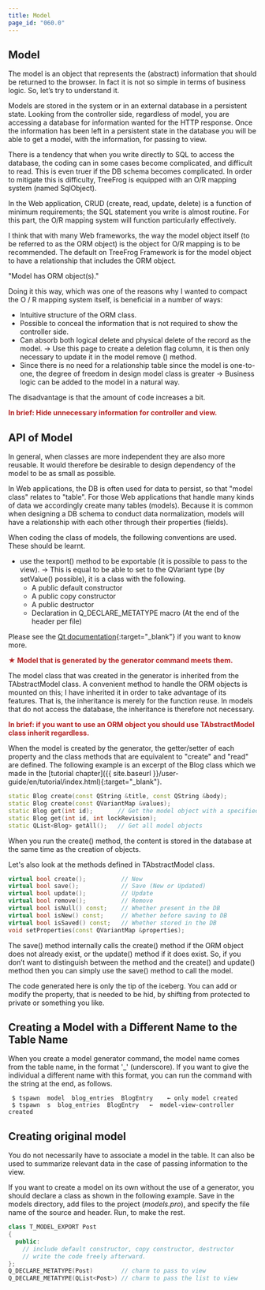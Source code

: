 ```yaml
---
title: Model
page_id: "060.0"
---
```


## Model

The model is an object that represents the (abstract) information that should be returned to the browser. In fact it is not so simple in terms of business logic. So, let’s try to understand it.

Models are stored in the system or in an external database in a persistent state. Looking from the controller side, regardless of model, you are accessing a database for information wanted for the HTTP response. Once the information has been left in a persistent state in the database you will be able to get a model, with the information, for passing to view.

There is a tendency that when you write directly to SQL to access the database, the coding can in some cases become complicated, and difficult to read. This is even truer if the DB schema becomes complicated. In order to mitigate this is difficulty, TreeFrog is equipped with an O/R mapping system (named SqlObject).

In the Web application, CRUD (create, read, update, delete) is a function of minimum requirements; the SQL statement you write is almost routine. For this part, the O/R mapping system will function particularly effectively.

I think that with many Web frameworks, the way the model object itself (to be referred to as the ORM object) is the object for O/R mapping is to be recommended. The default on TreeFrog Framework is for the model object to have a relationship that includes the ORM object.

   "Model has ORM object(s)."

Doing it this way, which was one of the reasons why I wanted to compact the O / R mapping system itself, is beneficial in a number of ways:

* Intuitive structure of the ORM class.
* Possible to conceal the information that is not required to show the controller side.
* Can absorb both logical delete and physical delete of the record as the model.
 → Use this page to create a deletion flag column, it is then only necessary to update it in the model remove () method.
* Since there is no need for a relationship table since the model is one-to-one, the degree of freedom in design model class is greater
 → Business logic can be added to the model in a natural way.

The disadvantage is that the amount of code increases a bit.

<span style="color: #b22222">**In brief: Hide unnecessary information for controller and view.** </span>

## API of Model

In general, when classes are more independent they are also more reusable. It would therefore be desirable to design dependency of the model to be as small as possible.

In Web applications, the DB is often used for data to persist, so that "model class" relates to "table". For those Web applications that handle many kinds of data we accordingly create many tables (models). Because it is common when designing a DB schema to conduct data normalization, models will have a relationship with each other through their properties (fields).

When coding the class of models, the following conventions are used. These should be learnt.

* use the texport() method to be exportable (it is possible to pass to the view).
→ This is equal to be able to set to the QVariant type (by setValue() possible), it is a class with the following.　
    - A public default constructor
    - A public copy constructor 
    - A public destructor
    - Declaration in Q_DECLARE_METATYPE macro (At the end of the header per file)

Please see the [Qt documentation](http://doc.qt.io/qt-5/qmetatype.html){:target="_blank"} if you want to know more.
 
<span style="color: #b22222">**★ Model that is generated by the generator command meets them.** </span>

The model class that was created in the generator is inherited from the TAbstractModel class. A convenient method to handle the ORM objects is mounted on this; I have inherited it in order to take advantage of its features. That is, the inheritance is merely for the function reuse. In models that do not access the database, the inheritance is therefore not necessary.

<span style="color: #b22222">**In brief: if you want to use an ORM object you should use TAbstractModel class inherit regardless.** </span>

When the model is created by the generator, the getter/setter of each property and the class methods that are equivalent to "create" and "read" are defined. The following example is an excerpt of the Blog class which we made in the [tutorial chapter]({{ site.baseurl }}/user-guide/en/tutorial/index.html){:target="_blank"}.

```c++
static Blog create(const QString &title, const QString &body);
static Blog create(const QVariantMap &values);
static Blog get(int id);       // Get the model object with a specified ID
static Blog get(int id, int lockRevision); 
static QList<Blog> getAll();   // Get all model objects
```

When you run the create() method, the content is stored in the database at the same time as the creation of objects.

Let's also look at the methods defined in TAbstractModel class.

```c++
virtual bool create();          // New
virtual bool save();            // Save (New or Updated)
virtual bool update();          // Update
virtual bool remove();          // Remove
virtual bool isNull() const;    // Whether present in the DB
virtual bool isNew() const;     // Whether before saving to DB
virtual bool isSaved() const;   // Whether stored in the DB
void setProperties(const QVariantMap &properties);
```

The save() method internally calls the create() method if the ORM object does not already exist, or the update() method if it does exist. So, if you don’t want to distinguish between the method and the create() and update() method then you can simply use the save() method to call the model.

The code generated here is only the tip of the iceberg. You can add or modify the property, that is needed to be hid, by shifting from protected to private or something you like.

## Creating a Model with a Different Name to the Table Name

When you create a model generator command, the model name comes from the table name, in the format '_' (underscore). 
If you want to give the individual a different name with this format, you can run the command with the string at the end, as follows.

```
 $ tspawn  model  blog_entries  BlogEntry    ← only model created
 $ tspawn  s  blog_entries  BlogEntry   ←  model-view-controller created
```

## Creating original model

You do not necessarily have to associate a model in the table. It can also be used to summarize relevant data in the case of passing information to the view.

If you want to create a model on its own without the use of a generator, you should declare a class as shown in the following example. Save in the models directory, add files to the project (*models.pro*), and specify the file name of the source and header. Run, to make the rest.

```c++
class T_MODEL_EXPORT Post
{
  public:
    // include default constructor, copy constructor, destructor
    // write the code freely afterward.
};
Q_DECLARE_METATYPE(Post)        // charm to pass to view
Q_DECLARE_METATYPE(QList<Post>) // charm to pass the list to view
```